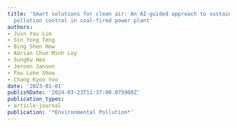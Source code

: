 ```yaml
---
title: 'Smart solutions for clean air: An AI-guided approach to sustainable industrial
  pollution control in coal-fired power plant'
authors:
- Juin Yau Lim
- Sin Yong Teng
- Bing Shen How
- Adrian Chun Minh Loy
- SungKu Heo
- Jeroen Jansen
- Pau Loke Show
- Chang Kyoo Yoo
date: '2023-01-01'
publishDate: '2024-03-23T11:37:00.075908Z'
publication_types:
- article-journal
publication: '*Environmental Pollution*'
---
```

